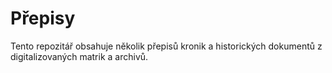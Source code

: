 # Přepisy

Tento repozitář obsahuje několik přepisů kronik a historických dokumentů z digitalizovaných matrik a archivů.
